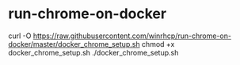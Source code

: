# run-chrome-on-docker

curl -O https://raw.githubusercontent.com/winrhcp/run-chrome-on-docker/master/docker_chrome_setup.sh
chmod +x docker_chrome_setup.sh
./docker_chrome_setup.sh
